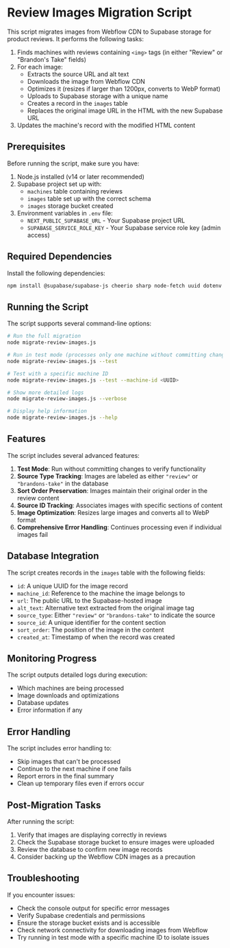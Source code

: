 # Review Images Migration Script

This script migrates images from Webflow CDN to Supabase storage for product reviews. It performs the following tasks:

1. Finds machines with reviews containing `<img>` tags (in either "Review" or "Brandon's Take" fields)
2. For each image:
   - Extracts the source URL and alt text
   - Downloads the image from Webflow CDN
   - Optimizes it (resizes if larger than 1200px, converts to WebP format)
   - Uploads to Supabase storage with a unique name
   - Creates a record in the `images` table
   - Replaces the original image URL in the HTML with the new Supabase URL
3. Updates the machine's record with the modified HTML content

## Prerequisites

Before running the script, make sure you have:

1. Node.js installed (v14 or later recommended)
2. Supabase project set up with:
   - `machines` table containing reviews
   - `images` table set up with the correct schema
   - `images` storage bucket created
3. Environment variables in `.env` file:
   - `NEXT_PUBLIC_SUPABASE_URL` - Your Supabase project URL
   - `SUPABASE_SERVICE_ROLE_KEY` - Your Supabase service role key (admin access)

## Required Dependencies

Install the following dependencies:

```bash
npm install @supabase/supabase-js cheerio sharp node-fetch uuid dotenv
```

## Running the Script

The script supports several command-line options:

```bash
# Run the full migration
node migrate-review-images.js

# Run in test mode (processes only one machine without committing changes)
node migrate-review-images.js --test

# Test with a specific machine ID
node migrate-review-images.js --test --machine-id <UUID>

# Show more detailed logs
node migrate-review-images.js --verbose

# Display help information
node migrate-review-images.js --help
```

## Features

The script includes several advanced features:

1. **Test Mode**: Run without committing changes to verify functionality
2. **Source Type Tracking**: Images are labeled as either `"review"` or `"brandons-take"` in the database
3. **Sort Order Preservation**: Images maintain their original order in the review content
4. **Source ID Tracking**: Associates images with specific sections of content
5. **Image Optimization**: Resizes large images and converts all to WebP format
6. **Comprehensive Error Handling**: Continues processing even if individual images fail

## Database Integration

The script creates records in the `images` table with the following fields:

- `id`: A unique UUID for the image record
- `machine_id`: Reference to the machine the image belongs to
- `url`: The public URL to the Supabase-hosted image
- `alt_text`: Alternative text extracted from the original image tag
- `source_type`: Either `"review"` or `"brandons-take"` to indicate the source
- `source_id`: A unique identifier for the content section
- `sort_order`: The position of the image in the content
- `created_at`: Timestamp of when the record was created

## Monitoring Progress

The script outputs detailed logs during execution:
- Which machines are being processed
- Image downloads and optimizations
- Database updates
- Error information if any

## Error Handling

The script includes error handling to:
- Skip images that can't be processed
- Continue to the next machine if one fails
- Report errors in the final summary
- Clean up temporary files even if errors occur

## Post-Migration Tasks

After running the script:
1. Verify that images are displaying correctly in reviews
2. Check the Supabase storage bucket to ensure images were uploaded
3. Review the database to confirm new image records
4. Consider backing up the Webflow CDN images as a precaution

## Troubleshooting

If you encounter issues:

- Check the console output for specific error messages
- Verify Supabase credentials and permissions
- Ensure the storage bucket exists and is accessible
- Check network connectivity for downloading images from Webflow
- Try running in test mode with a specific machine ID to isolate issues